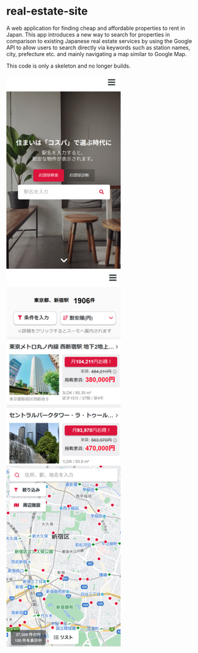 # real-estate-site

A web application for finding cheap and affordable properties to rent in Japan.
This app introduces a new way to search for properties in comparison to existing Japanese real estate services by using the Google API to allow users to search directly via keywords such as station names, city, prefecture etc. and mainly navigating a map similar to Google Map.

This code is only a skeleton and no longer builds.

<img src="images/1.png" width="300">
<img src="images/2.png" width="300">
<img src="images/3.png" width="300">
